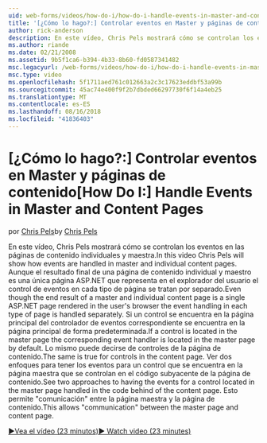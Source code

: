 ```yaml
---
uid: web-forms/videos/how-do-i/how-do-i-handle-events-in-master-and-content-pages
title: '[¿Cómo lo hago?:] Controlar eventos en Master y páginas de contenido | Microsoft Docs'
author: rick-anderson
description: En este vídeo, Chris Pels mostrará cómo se controlan los eventos en las páginas de contenido individuales y maestra. Aunque el resultado final de un maestro y individual Conté...
ms.author: riande
ms.date: 02/21/2008
ms.assetid: 9b5f1ca6-b394-4b33-8b60-fd0587341482
msc.legacyurl: /web-forms/videos/how-do-i/how-do-i-handle-events-in-master-and-content-pages
msc.type: video
ms.openlocfilehash: 5f1711aed761c012663a2c3c17623eddbf53a99b
ms.sourcegitcommit: 45ac74e400f9f2b7dbded66297730f6f14a4eb25
ms.translationtype: MT
ms.contentlocale: es-ES
ms.lasthandoff: 08/16/2018
ms.locfileid: "41836403"
---
```

<a name="how-do-i-handle-events-in-master-and-content-pages"></a><span data-ttu-id="e1fc1-104">[¿Cómo lo hago?:] Controlar eventos en Master y páginas de contenido</span><span class="sxs-lookup"><span data-stu-id="e1fc1-104">[How Do I:] Handle Events in Master and Content Pages</span></span>
====================
<span data-ttu-id="e1fc1-105">por [Chris Pels](https://twitter.com/chrispels)</span><span class="sxs-lookup"><span data-stu-id="e1fc1-105">by [Chris Pels](https://twitter.com/chrispels)</span></span>

<span data-ttu-id="e1fc1-106">En este vídeo, Chris Pels mostrará cómo se controlan los eventos en las páginas de contenido individuales y maestra.</span><span class="sxs-lookup"><span data-stu-id="e1fc1-106">In this video Chris Pels will show how events are handled in master and individual content pages.</span></span> <span data-ttu-id="e1fc1-107">Aunque el resultado final de una página de contenido individual y maestro es una única página ASP.NET que representa en el explorador del usuario el control de eventos en cada tipo de página se tratan por separado.</span><span class="sxs-lookup"><span data-stu-id="e1fc1-107">Even though the end result of a master and individual content page is a single ASP.NET page rendered in the user's browser the event handling in each type of page is handled separately.</span></span> <span data-ttu-id="e1fc1-108">Si un control se encuentra en la página principal del controlador de eventos correspondiente se encuentra en la página principal de forma predeterminada.</span><span class="sxs-lookup"><span data-stu-id="e1fc1-108">If a control is located in the master page the corresponding event handler is located in the master page by default.</span></span> <span data-ttu-id="e1fc1-109">Lo mismo puede decirse de controles de la página de contenido.</span><span class="sxs-lookup"><span data-stu-id="e1fc1-109">The same is true for controls in the content page.</span></span> <span data-ttu-id="e1fc1-110">Ver dos enfoques para tener los eventos para un control que se encuentra en la página maestra que se controlan en el código subyacente de la página de contenido.</span><span class="sxs-lookup"><span data-stu-id="e1fc1-110">See two approaches to having the events for a control located in the master page handled in the code behind of the content page.</span></span> <span data-ttu-id="e1fc1-111">Esto permite "comunicación" entre la página maestra y la página de contenido.</span><span class="sxs-lookup"><span data-stu-id="e1fc1-111">This allows "communication" between the master page and content page.</span></span>

[<span data-ttu-id="e1fc1-112">&#9654;Vea el vídeo (23 minutos)</span><span class="sxs-lookup"><span data-stu-id="e1fc1-112">&#9654; Watch video (23 minutes)</span></span>](https://channel9.msdn.com/Blogs/ASP-NET-Site-Videos/how-do-i-handle-events-in-master-and-content-pages)
